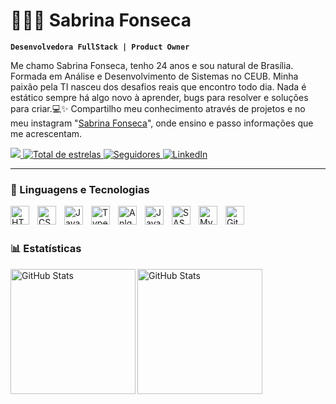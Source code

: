# 👩🏻‍💻 Sabrina Fonseca
**`Desenvolvedora FullStack | Product Owner`**

Me chamo Sabrina Fonseca, tenho 24 anos e sou natural de Brasília. Formada em Análise e Desenvolvimento de Sistemas no CEUB. Minha paixão pela TI nasceu dos desafios reais que encontro todo dia. Nada é estático sempre há algo novo à aprender, bugs para resolver e soluções para criar.💻✨ Compartilho meu conhecimento através de projetos e no meu instagram "[Sabrina Fonseca](https://www.instagram.com/sabs.code?igsh=MTh4Mjl0NnZieTJvcw==)", onde ensino e passo informações que me acrescentam.

<p align="left">
     <a href="https://www.instagram.com/sabs.code?igsh=MTh4Mjl0NnZieTJvcw==">
       <img
         src="https://img.shields.io/badge/-Instagram-%23E4405F?style=for-the-badge&logo=instagram&logoColor=white" target="_blank">
     </a>
      <a href="https://github.com/Sabrinawsf?tab=repositories&sort=stargazers">
        <img 
            alt="Total de estrelas" 
            title="Total de estrelas GitHub" 
            src="https://custom-icon-badges.demolab.com/github/stars/Sabrinawsf?color=55960c&style=for-the-badge&labelColor=488207&logo=star&label=estrelas"
        />
    </a>
    <a href="https://github.com/Sabrinawsf?tab=followers">
        <img 
            alt="Seguidores" 
            title="Me siga no GitHub" 
            src="https://custom-icon-badges.demolab.com/github/followers/SabrinaWsf?color=236ad3&labelColor=1155ba&style=for-the-badge&logo=github&label=Seguidores&logoColor=white"
        />
    </a>
 <a href="https://www.linkedin.com/in/sabrina-fonseca-5a83a2207/" target="_blank">
    <img 
      src="https://img.shields.io/badge/-LinkedIn-%230077B5?style=for-the-badge&logo=linkedin&logoColor=white" 
      alt="LinkedIn">
  </a>  
</p>

---

### 🤖 Linguagens e Tecnologias

<img 
    align="left" 
    alt="HTML"
    title="HTML" 
    width="30px" 
    style="padding-right: 10px;" 
    src="https://cdn.jsdelivr.net/gh/devicons/devicon@latest/icons/html5/html5-original.svg" 
/>
<img 
    align="left" 
    alt="CSS" 
    title="CSS"
    width="30px" 
    style="padding-right: 10px;" 
    src="https://cdn.jsdelivr.net/gh/devicons/devicon@latest/icons/css3/css3-original.svg" 
/>
<img 
    align="left" 
    alt="JavaScript" 
    title="JavaScript"
    width="30px" 
    style="padding-right: 10px;" 
    src="https://cdn.jsdelivr.net/gh/devicons/devicon@latest/icons/javascript/javascript-original.svg" 
/>
<img 
    align="left" 
    alt="TypeScript"
    title="TypeScript" 
    width="30px" 
    style="padding-right: 10px;" 
    src="https://cdn.jsdelivr.net/gh/devicons/devicon@latest/icons/typescript/typescript-original.svg" 
/>
<img 
    align="left" 
    alt="Anlgular"
    title="Angular" 
    width="30px" 
    style="padding-right: 10px;" 
    src="https://cdn.jsdelivr.net/gh/devicons/devicon@latest/icons/angular/angular-original.svg"             
/>
<img 
    align="left" 
    alt="Java" 
    title="Java"
    width="30px" 
    style="padding-right: 10px;" 
    src="https://cdn.jsdelivr.net/gh/devicons/devicon@latest/icons/java/java-original.svg"       
/>
<img 
    align="left" 
    alt="SASS" 
    title="SASS"
    width="30px" 
    style="padding-right: 10px;" 
    src="https://cdn.jsdelivr.net/gh/devicons/devicon@latest/icons/sass/sass-original.svg" 
/>
<img 
    align="left" 
    alt="MySql" 
    title="MySql"
    width="30px" 
    style="padding-right: 10px;" 
    src="https://cdn.jsdelivr.net/gh/devicons/devicon@latest/icons/mysql/mysql-original.svg" 
/>
<img 
    align="left" 
    alt="Git" 
    title="Git"
    width="30px" 
    style="padding-right: 10px;" 
    src="https://cdn.jsdelivr.net/gh/devicons/devicon@latest/icons/git/git-original.svg" 
/>
<br/>
<br/>

### 📊 Estatísticas

<p>
  <img 
  align="left" 
  alt="GitHub Stats" 
  height="200" 
  src="https://github-readme-stats-sigma-five.vercel.app/api?username=Sabrinawsf&show_icons=true&theme=tokyonight&include_all_commits=true&locale=pt-br" 
/>


  <img 
    align="left" 
    alt="GitHub Stats" 
    height="200" 
    src="https://github-readme-stats.vercel.app/api/top-langs/?username=Sabrinawsf&theme=tokyonight&layout=compact&custom_title=Tecnologias&langs_count=9" 
  />
</p>


<!--
**Sabrinawsf/Sabrinawsf** is a ✨ _special_ ✨ repository because its `README.md` (this file) appears on your GitHub profile.

Here are some ideas to get you started:

- 🔭 I’m currently working on ...
- 🌱 I’m currently learning ...
- 👯 I’m looking to collaborate on ...
- 🤔 I’m looking for help with ...
- 💬 Ask me about ...
- 📫 How to reach me: ...
- 😄 Pronouns: ...
- ⚡ Fun fact: ...
-->
